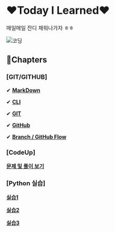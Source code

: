 # ❤Today I Learned❤

매일매일 잔디 채워나가자 ㅎㅎ

![코딩](https://c.tenor.com/2co4feAipsYAAAAd/hasbulla-hasbik.gif)

## 🙌Chapters

### [GIT/GITHUB]

✔ **[MarkDown](./markdown/markdown_grammar.md)**

✔ **[CLI](./cli/cli_grammar.md)**

✔ **[GIT](./git/git_grammar.md)**

✔ **[GitHub](./github/github_grammar.md)**

✔ **[Branch / GitHub Flow](./branch/branch_grammar.md)**

### [CodeUp]

**[문제 및 풀이 보기](./codeup/codeup.md)**

### [Python 실습]

**[실습1](./python_assignment/day1/)**

**[실습2](./python_assignment/day2/)**

**[실습3](./python_assignment/day3/)**
